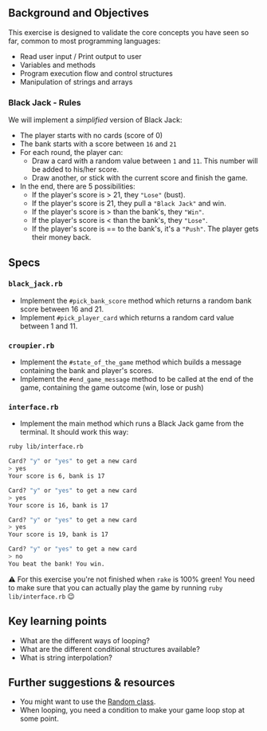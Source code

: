 ## Background and Objectives

This exercise is designed to validate the core concepts you have seen so far, common to most programming languages:
- Read user input / Print output to user
- Variables and methods
- Program execution flow and control structures
- Manipulation of strings and arrays

### Black Jack - Rules

We will implement a *simplified* version of Black Jack:
- The player starts with no cards (score of 0)
- The bank starts with a score between `16` and `21`
- For each round, the player can:
  - Draw a card with a random value between `1` and `11`. This number will be added to his/her score.
  - Draw another, or stick with the current score and finish the game.
- In the end, there are 5 possibilities:
  - If the player's score is > 21, they `"Lose"` (bust).
  - If the player's score is 21, they pull a `"Black Jack"` and win.
  - If the player's score is > than the bank's, they `"Win"`.
  - If the player's score is < than the bank's, they `"Lose"`.
  - If the player's score is == to the bank's, it's a `"Push"`. The player gets their money back.

## Specs

### `black_jack.rb`

- Implement the `#pick_bank_score` method which returns a random bank score between 16 and 21.
- Implement `#pick_player_card` which returns a random card value between 1 and 11.

### `croupier.rb`

- Implement the `#state_of_the_game` method which builds a message containing the bank and player's scores.
- Implement the `#end_game_message` method to be called at the end of the game, containing the game outcome (win, lose or push)

### `interface.rb`

- Implement the main method which runs a Black Jack game from the terminal. It should work this way:

```bash
ruby lib/interface.rb

Card? "y" or "yes" to get a new card
> yes
Your score is 6, bank is 17

Card? "y" or "yes" to get a new card
> yes
Your score is 16, bank is 17

Card? "y" or "yes" to get a new card
> yes
Your score is 19, bank is 17

Card? "y" or "yes" to get a new card
> no
You beat the bank! You win.
```

⚠️ For this exercise you're not finished when `rake` is 100% green! You need to make sure that you can actually play the game by running `ruby lib/interface.rb` 😉

## Key learning points

- What are the different ways of looping?
- What are the different conditional structures available?
- What is string interpolation?

## Further suggestions & resources

- You might want to use the [Random class](http://www.ruby-doc.org/core-2.7.5/Random.html).
- When looping, you need a condition to make your game loop stop at some point.
